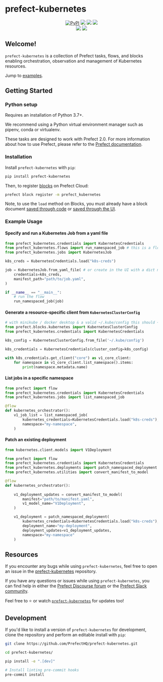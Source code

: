 # prefect-kubernetes

<p align="center">
    <a href="https://pypi.python.org/pypi/prefect-kubernetes/" alt="PyPI version">
        <img alt="PyPI" src="https://img.shields.io/pypi/v/prefect-kubernetes?color=0052FF&labelColor=090422"></a>
    <a href="https://github.com/PrefectHQ/prefect-kubernetes/" alt="Stars">
        <img src="https://img.shields.io/github/stars/PrefectHQ/prefect-kubernetes?color=0052FF&labelColor=090422" /></a>
    <a href="https://pepy.tech/badge/prefect-kubernetes/" alt="Downloads">
        <img src="https://img.shields.io/pypi/dm/prefect-kubernetes?color=0052FF&labelColor=090422" /></a>
    <a href="https://github.com/PrefectHQ/prefect-kubernetes/pulse" alt="Activity">
        <img src="https://img.shields.io/github/commit-activity/m/PrefectHQ/prefect-kubernetes?color=0052FF&labelColor=090422" /></a>
    <br>
    <a href="https://prefect-community.slack.com" alt="Slack">
        <img src="https://img.shields.io/badge/slack-join_community-red.svg?color=0052FF&labelColor=090422&logo=slack" /></a>
    <a href="https://discourse.prefect.io/" alt="Discourse">
        <img src="https://img.shields.io/badge/discourse-browse_forum-red.svg?color=0052FF&labelColor=090422&logo=discourse" /></a>
</p>


## Welcome!

`prefect-kubernetes` is a collection of Prefect tasks, flows, and blocks enabling orchestration, observation and management of Kubernetes resources.

Jump to [examples](#example-usage).

## Getting Started

### Python setup

Requires an installation of Python 3.7+.

We recommend using a Python virtual environment manager such as pipenv, conda or virtualenv.

These tasks are designed to work with Prefect 2.0. For more information about how to use Prefect, please refer to the [Prefect documentation](https://orion-docs.prefect.io/).

### Installation

Install `prefect-kubernetes` with `pip`:

```bash
pip install prefect-kubernetes
```

Then, to register [blocks](https://orion-docs.prefect.io/ui/blocks/) on Prefect Cloud:

```bash
prefect block register -m prefect_kubernetes
```

Note, to use the `load` method on Blocks, you must already have a block document [saved through code](https://orion-docs.prefect.io/concepts/blocks/#saving-blocks) or [saved through the UI](https://orion-docs.prefect.io/ui/blocks/).


### Example Usage

#### Specify and run a Kubernetes Job from a yaml file

```python
from prefect_kubernetes.credentials import KubernetesCredentials
from prefect_kubernetes.flows import run_namespaced_job # this is a flow
from prefect_kubernetes.jobs import KubernetesJob

k8s_creds = KubernetesCredentials.load("k8s-creds")

job = KubernetesJob.from_yaml_file( # or create in the UI with a dict manifest
    credentials=k8s_creds,
    manifest_path="path/to/job.yaml",
)

if __name__ == "__main__":
    # run the flow
    run_namespaced_job(job)
```

#### Generate a resource-specific client from `KubernetesClusterConfig`

```python
# with minikube / docker desktop & a valid ~/.kube/config this should ~just work~™️
from prefect.blocks.kubernetes import KubernetesClusterConfig
from prefect_kubernetes.credentials import KubernetesCredentials

k8s_config = KubernetesClusterConfig.from_file('~/.kube/config')

k8s_credentials = KubernetesCredentials(cluster_config=k8s_config)

with k8s_credentials.get_client("core") as v1_core_client:
    for namespace in v1_core_client.list_namespace().items:
        print(namespace.metadata.name)
```


#### List jobs in a specific namespace

```python
from prefect import flow
from prefect_kubernetes.credentials import KubernetesCredentials
from prefect_kubernetes.jobs import list_namespaced_job

@flow
def kubernetes_orchestrator():
    v1_job_list = list_namespaced_job(
        kubernetes_credentials=KubernetesCredentials.load("k8s-creds"),
        namespace="my-namespace",
    )
```

#### Patch an existing deployment

```python
from kubernetes.client.models import V1Deployment

from prefect import flow
from prefect_kubernetes.credentials import KubernetesCredentials
from prefect_kubernetes.deployments import patch_namespaced_deployment
from prefect_kubernetes.utilities import convert_manifest_to_model

@flow
def kubernetes_orchestrator():
    
    v1_deployment_updates = convert_manifest_to_model(
        manifest="path/to/manifest.yaml",
        v1_model_name="V1Deployment",
    )

    v1_deployment = patch_namespaced_deployment(
        kubernetes_credentials=KubernetesCredentials.load("k8s-creds"),
        deployment_name="my-deployment",
        deployment_updates=v1_deployment_updates,
        namespace="my-namespace"
    )
```

## Resources

If you encounter any bugs while using `prefect-kubernetes`, feel free to open an issue in the [prefect-kubernetes](https://github.com/PrefectHQ/prefect-kubernetes) repository.

If you have any questions or issues while using `prefect-kubernetes`, you can find help in either the [Prefect Discourse forum](https://discourse.prefect.io/) or the [Prefect Slack community](https://prefect.io/slack).

Feel free to ⭐️ or watch [`prefect-kubernetes`](https://github.com/PrefectHQ/prefect-kubernetes) for updates too!

## Development

If you'd like to install a version of `prefect-kubernetes` for development, clone the repository and perform an editable install with `pip`:

```bash
git clone https://github.com/PrefectHQ/prefect-kubernetes.git

cd prefect-kubernetes/

pip install -e ".[dev]"

# Install linting pre-commit hooks
pre-commit install
```
